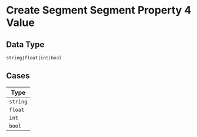 
# Create Segment Segment Property 4 Value

## Data Type

`string|float|int|bool`

## Cases

| Type |
|  --- |
| `string` |
| `float` |
| `int` |
| `bool` |

